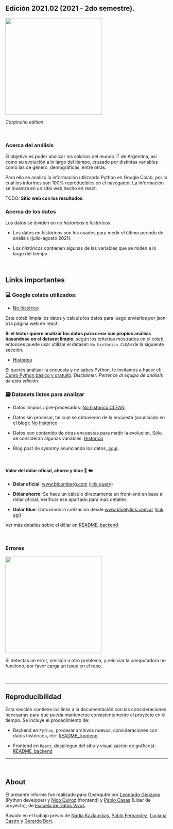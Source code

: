 
## Edición 2021.02 (2021 - 2do semestre).

<img src='https://sysarmy.com/blog/assets/carpincho.jpg' width="300px">

_Carpincho edition_

<br>

### Acerca del análisis

El objetivo es poder analizar los salarios del mundo IT de Argentina, así como su evolución a lo largo del tiempo, cruzado por distintas variables como las de género, demográficas, entre otras.

Para ello se analizó la información utilizando Python en Google Colab, por lo cual los informes son 100% reproducibles en el navegador. La información se muestra en un sitio web hecho en react.

TODO: **Sitio web con los resultados**:

### Acerca de los datos

Los datos se dividen en _no históricos_ e _históricos_. 

- Los datos _no históricos_ son los usados para medir el último período de análisis (julio-agosto 2021).

- Los _históricos_ contienen algunas de las variables que se miden a lo largo del tiempo.

<br>

## Links importantes

### 💻 Google colabs utilizados:

- [No histórico](https://colab.research.google.com/drive/1vXLMvOYTQxp1qque29Fy8e5z-04jJOBI#sxcrollTo=X752yKSDj45j)

Este colab limpia los datos y calcula los datos para luego enviarlos por json a la página web en react. 

**Si el lector quiere analizar los datos para crear sus propios análisis basandose en el dataset limpio**, según los criterios mostrados en el colab, entonces puede usar utilizar el dataset: `No histórico CLEAN` de la siguiente sección.


- [Histórico](https://colab.research.google.com/drive/10e5hZytlMatMuKmLCRo9YzpS1O9EbeV2#scrollTo=Pc5mUvyozCQ5)


Si querés analizar la encuesta y no sabes Python, te invitamos a hacer el: [Curso Python básico y gratuito](https://escueladedatosvivos.ai/p/curso-gratuito-introductorio-a-python). 
_Disclaimer: Pertence al equipo de análisis de esta edición._


### 🗃 Datasets listos para analizar

- Datos limpios / pre-procesados: [No histórico CLEAN](https://docs.google.com/spreadsheets/d/1x-Lhp3NJJCQom3nijfu8fublQ5Ui1ZOiCy5DxagKz9M/edit?usp=sharing)


- Datos sin procesar, tal cual se obtuvieron de la encuesta (anunciado en el blog): [No histórico](https://github.com/pablo14/openqube-sueldos/blob/master/data/csv/argentina/2021.02.csv)


- Datos con contenido de otras encuestas para medir la evolución. Sólo se consideran algunas variables: [Historico](https://docs.google.com/spreadsheets/d/1tUZ4kQUm-66tENFL7qF0GmgoxJ9a4qU8yqyF3uyHsto/edit?usp=sharing) 


- Blog post de sysarmy anunciando los datos, [aquí](https://sysarmy.com/blog/posts/resultados-de-la-encuesta-de-sueldos-2021-2/).



<br>

####	Valor del dólar oficial, ahorro y blue 💸 ☁️

-	**Dólar oficial**: www.bloomberg.com ([link query](https://www.bloomberg.com/markets/api/bulk-time-series/price/USDARS%3ACUR?timeFrame=5_YEAR))

-	**Dólar ahorro**: Se hace un cálculo directamente en front-end en base al dólar oficial. Verificar ese apartado para más detalles.

-	**Dólar Blue**: Obtuvimos la cotización desde www.bluelytics.com.ar ([link api](https://api.bluelytics.com.ar/v2/evolution.csv))


Ver más detalles sobre el dólar en [README_backend](README_backend.md)

<br>

### Errores

<img src="https://c.tenor.com/PRN-EHOCuHwAAAAd/the-it-crowd-moss-the-it-crowd.gif" width="300px">

Si detectas un error, omisión u otro problema, y reiniciar la computadora no funcionó, por favor carga un issue en el repo.

<br>

---

## Reproducibilidad

Esta sección contiene los links a la documentación con las consideraciones necesarias para que pueda mantenerse consistentemente el proyecto en el tiempo. Se incluye el procedimiento de:

- Backend en `Python`, procesar archivos nuevos, consideraciones con datos históricos, etc: [README_frontend](README_frontend.md)

- Frontend en `React`, despliegue del sitio y visualización de gráficos): [README_backend](README_backend.md)



---

<br>

## About

El presente informe fue realizado para Openqube por [Leonardo Genzano](https://ar.linkedin.com/in/leonardo-genzano-1b275193/) (Python developer) y [Nico Quiroz](https://twitter.com/cocodibuja) (frontend) y [Pablo Casas](https://twitter.com/pabloc_ds) (Líder de proyecto), de [Escuela de Datos Vivos](https://escueladedatosvivos.ai).

Basado en el trabajo previo de [Nadia Kazlauskas](https://www.linkedin.com/in/nadiakazlauskas/), [Pablo Fernandez](https://www.linkedin.com/in/fernandezpablo85/), [Luciana Castro](https://twitter.com/luscastro) y [Gerardo Bort](https://twitter.com/gerardobort).



